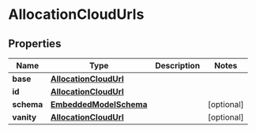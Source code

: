 
# AllocationCloudUrls

## Properties
Name | Type | Description | Notes
------------ | ------------- | ------------- | -------------
**base** | [**AllocationCloudUrl**](AllocationCloudUrl.md) |  | 
**id** | [**AllocationCloudUrl**](AllocationCloudUrl.md) |  | 
**schema** | [**EmbeddedModelSchema**](EmbeddedModelSchema.md) |  |  [optional]
**vanity** | [**AllocationCloudUrl**](AllocationCloudUrl.md) |  |  [optional]




